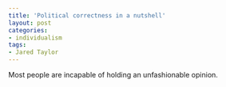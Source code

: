 ```yaml
---
title: 'Political correctness in a nutshell'
layout: post
categories:
- individualism
tags:
- Jared Taylor
---
```


Most people are incapable of holding an unfashionable opinion.